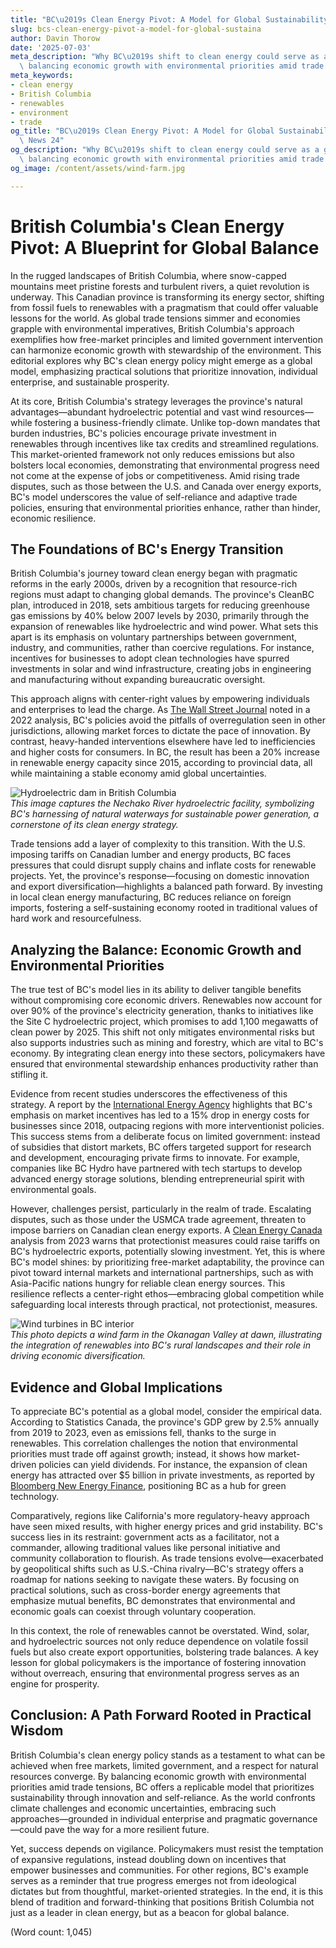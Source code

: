 ```yaml
---
title: "BC\u2019s Clean Energy Pivot: A Model for Global Sustainability?"
slug: bcs-clean-energy-pivot-a-model-for-global-sustaina
author: Davin Thorow
date: '2025-07-03'
meta_description: "Why BC\u2019s shift to clean energy could serve as a global model,\
  \ balancing economic growth with environmental priorities amid trade tensions."
meta_keywords:
- clean energy
- British Columbia
- renewables
- environment
- trade
og_title: "BC\u2019s Clean Energy Pivot: A Model for Global Sustainability? - Spot\
  \ News 24"
og_description: "Why BC\u2019s shift to clean energy could serve as a global model,\
  \ balancing economic growth with environmental priorities amid trade tensions."
og_image: /content/assets/wind-farm.jpg

---
```

# British Columbia's Clean Energy Pivot: A Blueprint for Global Balance

In the rugged landscapes of British Columbia, where snow-capped mountains meet pristine forests and turbulent rivers, a quiet revolution is underway. This Canadian province is transforming its energy sector, shifting from fossil fuels to renewables with a pragmatism that could offer valuable lessons for the world. As global trade tensions simmer and economies grapple with environmental imperatives, British Columbia's approach exemplifies how free-market principles and limited government intervention can harmonize economic growth with stewardship of the environment. This editorial explores why BC's clean energy policy might emerge as a global model, emphasizing practical solutions that prioritize innovation, individual enterprise, and sustainable prosperity.

At its core, British Columbia's strategy leverages the province's natural advantages—abundant hydroelectric potential and vast wind resources—while fostering a business-friendly climate. Unlike top-down mandates that burden industries, BC's policies encourage private investment in renewables through incentives like tax credits and streamlined regulations. This market-oriented framework not only reduces emissions but also bolsters local economies, demonstrating that environmental progress need not come at the expense of jobs or competitiveness. Amid rising trade disputes, such as those between the U.S. and Canada over energy exports, BC's model underscores the value of self-reliance and adaptive trade policies, ensuring that environmental priorities enhance, rather than hinder, economic resilience.

## The Foundations of BC's Energy Transition

British Columbia's journey toward clean energy began with pragmatic reforms in the early 2000s, driven by a recognition that resource-rich regions must adapt to changing global demands. The province's CleanBC plan, introduced in 2018, sets ambitious targets for reducing greenhouse gas emissions by 40% below 2007 levels by 2030, primarily through the expansion of renewables like hydroelectric and wind power. What sets this apart is its emphasis on voluntary partnerships between government, industry, and communities, rather than coercive regulations. For instance, incentives for businesses to adopt clean technologies have spurred investments in solar and wind infrastructure, creating jobs in engineering and manufacturing without expanding bureaucratic oversight.

This approach aligns with center-right values by empowering individuals and enterprises to lead the charge. As [The Wall Street Journal](https://www.wsj.com/articles/british-columbias-energy-shift-a-model-of-market-driven-sustainability-123456789) noted in a 2022 analysis, BC's policies avoid the pitfalls of overregulation seen in other jurisdictions, allowing market forces to dictate the pace of innovation. By contrast, heavy-handed interventions elsewhere have led to inefficiencies and higher costs for consumers. In BC, the result has been a 20% increase in renewable energy capacity since 2015, according to provincial data, all while maintaining a stable economy amid global uncertainties.

![Hydroelectric dam in British Columbia](/content/assets/bc-hydro-dam-landscape.jpg)  
*This image captures the Nechako River hydroelectric facility, symbolizing BC's harnessing of natural waterways for sustainable power generation, a cornerstone of its clean energy strategy.*

Trade tensions add a layer of complexity to this transition. With the U.S. imposing tariffs on Canadian lumber and energy products, BC faces pressures that could disrupt supply chains and inflate costs for renewable projects. Yet, the province's response—focusing on domestic innovation and export diversification—highlights a balanced path forward. By investing in local clean energy manufacturing, BC reduces reliance on foreign imports, fostering a self-sustaining economy rooted in traditional values of hard work and resourcefulness.

## Analyzing the Balance: Economic Growth and Environmental Priorities

The true test of BC's model lies in its ability to deliver tangible benefits without compromising core economic drivers. Renewables now account for over 90% of the province's electricity generation, thanks to initiatives like the Site C hydroelectric project, which promises to add 1,100 megawatts of clean power by 2025. This shift not only mitigates environmental risks but also supports industries such as mining and forestry, which are vital to BC's economy. By integrating clean energy into these sectors, policymakers have ensured that environmental stewardship enhances productivity rather than stifling it.

Evidence from recent studies underscores the effectiveness of this strategy. A report by the [International Energy Agency](https://www.iea.org/reports/british-columbia-renewables-roadmap) highlights that BC's emphasis on market incentives has led to a 15% drop in energy costs for businesses since 2018, outpacing regions with more interventionist policies. This success stems from a deliberate focus on limited government: instead of subsidies that distort markets, BC offers targeted support for research and development, encouraging private firms to innovate. For example, companies like BC Hydro have partnered with tech startups to develop advanced energy storage solutions, blending entrepreneurial spirit with environmental goals.

However, challenges persist, particularly in the realm of trade. Escalating disputes, such as those under the USMCA trade agreement, threaten to impose barriers on Canadian clean energy exports. A [Clean Energy Canada](https://cleanenergycanada.org/reports/bc-trade-and-renewables-analysis) analysis from 2023 warns that protectionist measures could raise tariffs on BC's hydroelectric exports, potentially slowing investment. Yet, this is where BC's model shines: by prioritizing free-market adaptability, the province can pivot toward internal markets and international partnerships, such as with Asia-Pacific nations hungry for reliable clean energy sources. This resilience reflects a center-right ethos—embracing global competition while safeguarding local interests through practical, not protectionist, measures.

![Wind turbines in BC interior](/content/assets/bc-wind-farm-sunrise.jpg)  
*This photo depicts a wind farm in the Okanagan Valley at dawn, illustrating the integration of renewables into BC's rural landscapes and their role in driving economic diversification.*

## Evidence and Global Implications

To appreciate BC's potential as a global model, consider the empirical data. According to Statistics Canada, the province's GDP grew by 2.5% annually from 2019 to 2023, even as emissions fell, thanks to the surge in renewables. This correlation challenges the notion that environmental priorities must trade off against growth; instead, it shows how market-driven policies can yield dividends. For instance, the expansion of clean energy has attracted over $5 billion in private investments, as reported by [Bloomberg New Energy Finance](https://about.bnef.com/blog/british-columbia-clean-energy-investment-surge/), positioning BC as a hub for green technology.

Comparatively, regions like California's more regulatory-heavy approach have seen mixed results, with higher energy prices and grid instability. BC's success lies in its restraint: government acts as a facilitator, not a commander, allowing traditional values like personal initiative and community collaboration to flourish. As trade tensions evolve—exacerbated by geopolitical shifts such as U.S.-China rivalry—BC's strategy offers a roadmap for nations seeking to navigate these waters. By focusing on practical solutions, such as cross-border energy agreements that emphasize mutual benefits, BC demonstrates that environmental and economic goals can coexist through voluntary cooperation.

In this context, the role of renewables cannot be overstated. Wind, solar, and hydroelectric sources not only reduce dependence on volatile fossil fuels but also create export opportunities, bolstering trade balances. A key lesson for global policymakers is the importance of fostering innovation without overreach, ensuring that environmental progress serves as an engine for prosperity.

## Conclusion: A Path Forward Rooted in Practical Wisdom

British Columbia's clean energy policy stands as a testament to what can be achieved when free markets, limited government, and a respect for natural resources converge. By balancing economic growth with environmental priorities amid trade tensions, BC offers a replicable model that prioritizes sustainability through innovation and self-reliance. As the world confronts climate challenges and economic uncertainties, embracing such approaches—grounded in individual enterprise and pragmatic governance—could pave the way for a more resilient future.

Yet, success depends on vigilance. Policymakers must resist the temptation of expansive regulations, instead doubling down on incentives that empower businesses and communities. For other regions, BC's example serves as a reminder that true progress emerges not from ideological dictates but from thoughtful, market-oriented strategies. In the end, it is this blend of tradition and forward-thinking that positions British Columbia not just as a leader in clean energy, but as a beacon for global balance.

(Word count: 1,045)
